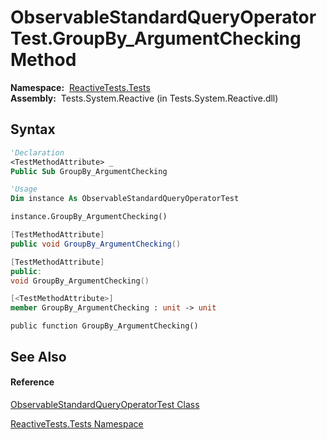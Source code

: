 # ObservableStandardQueryOperatorTest.GroupBy\_ArgumentChecking Method

**Namespace:**  [ReactiveTests.Tests](ReactiveTests.Tests\ReactiveTests.Tests.md)  
**Assembly:**  Tests.System.Reactive (in Tests.System.Reactive.dll)

## Syntax

```vb
'Declaration
<TestMethodAttribute> _
Public Sub GroupBy_ArgumentChecking
```

```vb
'Usage
Dim instance As ObservableStandardQueryOperatorTest

instance.GroupBy_ArgumentChecking()
```

```csharp
[TestMethodAttribute]
public void GroupBy_ArgumentChecking()
```

```c++
[TestMethodAttribute]
public:
void GroupBy_ArgumentChecking()
```

```fsharp
[<TestMethodAttribute>]
member GroupBy_ArgumentChecking : unit -> unit 
```

```jscript
public function GroupBy_ArgumentChecking()
```

## See Also

#### Reference

[ObservableStandardQueryOperatorTest Class](ObservableStandardQueryOperatorTest\ObservableStandardQueryOperatorTest.md)

[ReactiveTests.Tests Namespace](ReactiveTests.Tests\ReactiveTests.Tests.md)




